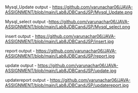 Mysql_Update output - https://github.com/varunachar06/JAVA-ASSIGNMENT/blob/main/Lab8JDBCandJSP/Mysql_Update.png

Mysql_select output -https://github.com/varunachar06/JAVA-ASSIGNMENT/blob/main/Lab8JDBCandJSP/Mysql_select.png

insert output - https://github.com/varunachar06/JAVA-ASSIGNMENT/blob/main/Lab8JDBCandJSP/insert.jpg

report output - https://github.com/varunachar06/JAVA-ASSIGNMENT/blob/main/Lab8JDBCandJSP/report.jpg

update output - https://github.com/varunachar06/JAVA-ASSIGNMENT/blob/main/Lab8JDBCandJSP/update.jpg

updatereport output - https://github.com/varunachar06/JAVA-ASSIGNMENT/blob/main/Lab8JDBCandJSP/updatereport.jpg
